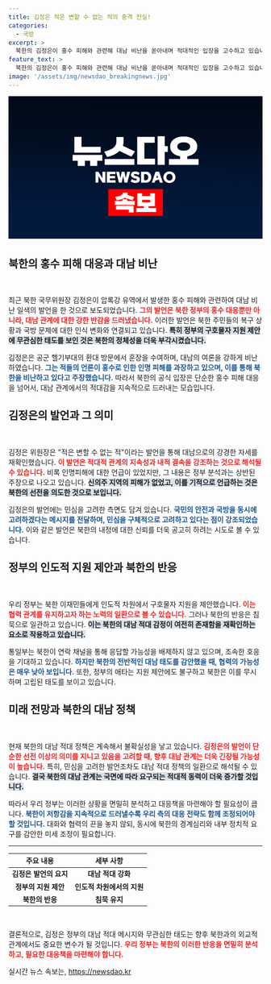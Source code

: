 ```yaml
---
title: 김정은 적은 변할 수 없는 적의 충격 진실!
categories:
  - 국방
excerpt: >
  북한의 김정은이 홍수 피해와 관련해 대남 비난을 쏟아내며 적대적인 입장을 고수하고 있습니다. 정부의 구호 지원 제안에는 침묵으로 일관하면서 인명피해 규모에 대한 반박도 이어졌습니다. 과연 북한의 향후 반응은? 클릭해서 자세히 알아보세요!
feature_text: >
  북한의 김정은이 홍수 피해와 관련해 대남 비난을 쏟아내며 적대적인 입장을 고수하고 있습니다. 정부의 구호 지원 제안에는 침묵으로 일관하면서 인명피해 규모에 대한 반박도 이어졌습니다. 과연 북한의 향후 반응은? 클릭해서 자세히 알아보세요!
image: '/assets/img/newsdao_breakingnews.jpg'
---
```


<p><img src="/assets/img/newsdao_breakingnews.jpg" alt="bookingtag 속보" /></p>

<h2 data-ke-size="size26">북한의 홍수 피해 대응과 대남 비난</h2>

<p data-ke-size="size16">&nbsp;</p>

<p>최근 북한 국무위원장 김정은이 압록강 유역에서 발생한 홍수 피해와 관련하여 대남 비난 일색의 발언을 한 것으로 보도되었습니다. <b><span style="color: #ee2323;">그의 발언은 북한 정부의 홍수 대응뿐만 아니라, 대남 관계에 대한 강한 반감을 드러냈습니다.</span></b> 이러한 발언은 북한 주민들의 복구 상황과 국방 문제에 대한 인식 변화와 연결되고 있습니다. <b><span style="background-color: #21538527;">특히 정부의 구호물자 지원 제안에 무관심한 태도를 보인 것은 북한의 정체성을 더욱 부각시켰습니다.</span></b></p>

<p>김정은은 공군 헬기부대의 환대 방문에서 훈장을 수여하며, 대남의 여론을 강하게 비난하였습니다. <b><span style="color: #1a5490;">그는 적들의 언론이 홍수로 인한 인명 피해를 과장하고 있으며, 이를 통해 북한을 비난하고 있다고 주장했습니다.</span></b> 따라서 북한의 공식 입장은 단순한 홍수 피해 대응을 넘어서, 대남 관계에서의 적대감을 지속적으로 드러내는 모습입니다.</p>

<h2 data-ke-size="size26">김정은의 발언과 그 의미</h2>

<p data-ke-size="size16">&nbsp;</p>

<p>김정은 위원장은 "적은 변할 수 없는 적"이라는 발언을 통해 대남으로의 강경한 자세를 재확인했습니다. <b><span style="color: #ee2323;">이 발언은 적대적 관계의 지속성과 내적 결속을 강조하는 것으로 해석될 수 있습니다.</span></b> 비록 인명피해에 대한 언급이 있었지만, 그 내용은 정부 분석과는 상반된 주장으로 나오고 있습니다. <b><span style="background-color: #21538527;">신의주 지역의 피해가 없었고, 이를 기적으로 언급하는 것은 북한의 선전을 의도한 것으로 보입니다.</span></b></p>

<p>김정은의 발언에는 민심을 고려한 측면도 담겨 있습니다. <b><span style="color: #1a5490;">국민의 안전과 국방을 동시에 고려하겠다는 메시지를 전달하며, 민심을 구체적으로 고려하고 있다는 점이 강조되었습니다.</span></b> 이와 같은 발언은 북한의 내정에 대한 신뢰를 더욱 공고히 하려는 시도로 볼 수 있습니다.</p>

<h2 data-ke-size="size26">정부의 인도적 지원 제안과 북한의 반응</h2>

<p data-ke-size="size16">&nbsp;</p>

<p>우리 정부는 북한 이재민들에게 인도적 차원에서 구호물자 지원을 제안했습니다. <b><span style="color: #ee2323;">이는 협력 관계를 유지하고자 하는 노력의 일환으로 볼 수 있습니다.</span></b> 그러나 북한의 반응은 침묵으로 일관하고 있습니다. <b><span style="background-color: #21538527;">이는 북한의 대남 적대 감정이 여전히 존재함을 재확인하는 요소로 작용하고 있습니다.</span></b> </p>

<p>통일부는 북한이 연락 채널을 통해 응답할 가능성을 배제하지 않고 있으며, 조속한 호응을 기대하고 있습니다. <b><span style="color: #1a5490;">하지만 북한의 전반적인 대남 태도를 감안했을 때, 협력의 가능성은 매우 낮아 보입니다.</span></b> 또한, 정부의 애타는 지원 제안에도 불구하고 북한은 이를 무시하며 고립된 태도를 보이고 있습니다.</p>

<h2 data-ke-size="size26">미래 전망과 북한의 대남 정책</h2>

<p data-ke-size="size16">&nbsp;</p>

<p>현재 북한의 대남 적대 정책은 계속해서 불확실성을 낳고 있습니다. <b><span style="color: #ee2323;">김정은의 발언이 단순한 선전 이상의 의미를 지니고 있음을 고려할 때, 향후 대남 관계는 더욱 긴장될 가능성이 높습니다.</span></b> 특히, 민심을 고려한 발언조차도 대남 적대 정책의 일환으로 해석될 수 있습니다. <b><span style="background-color: #21538527;">결국 북한의 대남 관계는 국면에 따라 요구되는 적대적 동력이 더욱 증가할 것입니다.</span></b></p>

<p>따라서 우리 정부는 이러한 상황을 면밀히 분석하고 대응책을 마련해야 할 필요성이 큽니다. <b><span style="color: #1a5490;">북한이 저항감을 지속적으로 드러낼수록 우리 측의 대응 전략도 함께 조정되어야 할 것입니다.</span></b> 대화와 협력의 끈을 놓지 않되, 동시에 북한의 경계심리와 내부 정치적 요구를 감안한 미세 조정이 필요합니다. </p>

<hr>

<table style="width: 100%;">
    <thead>
        <tr>
            <th>주요 내용</th>
            <th>세부 사항</th>
        </tr>
    </thead>
    <tbody>
        <tr>
            <td style="text-align: center; height: 17px;"><b>김정은 발언의 요지</b></td>
            <td style="text-align: center; height: 17px;"><b>대남 적대 강화</b></td>
        </tr>
        <tr>
            <td style="text-align: center; height: 17px;"><b>정부의 지원 제안</b></td>
            <td style="text-align: center; height: 17px;"><b>인도적 차원에서의 지원</b></td>
        </tr>
        <tr>
            <td style="text-align: center; height: 17px;"><b>북한의 반응</b></td>
            <td style="text-align: center; height: 17px;"><b>침묵 유지</b></td>
        </tr>
    </tbody>
</table>

<p data-ke-size="size16">&nbsp;</p>

<p>결론적으로, 김정은 정부의 대남 적대 메시지와 무관심한 태도는 향후 북한과의 외교적 관계에서도 중요한 변수가 될 것입니다. <b><span style="color: #ee2323;">우리 정부는 북한의 이러한 반응을 면밀히 분석하고, 필요한 대응책을 마련해야 합니다.</span></b></p>
실시간 뉴스 속보는, <a href="https://newsdao.kr" rel="dofollow">https://newsdao.kr</a>


